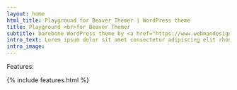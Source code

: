 ```yaml
---
layout: home
html_title: Playground for Beaver Themer | WordPress theme
title: Playground <br>for Beaver Themer
subtitle: barebone WordPress theme by <a href="https://www.webmandesign.eu">WebMan Design</a>
intro_text: Lorem ipsum dolor sit amet consectetur adipiscing elit rhoncus erat fringilla integer montes accumsan, scelerisque eros porta netus tellus luctus enim tortor sodales nulla feugiat.
intro_image:
---
```


Features:

{% include features.html %}
